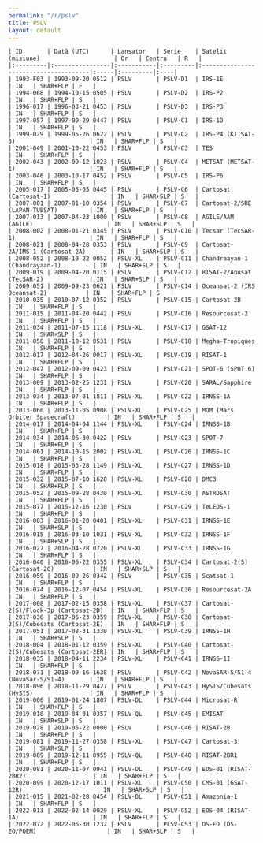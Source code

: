 ```yaml
---
permalink: "/r/pslv"
title: PSLV
layout: default
---
```


    | ID       | Dată (UTC)      | Lansator   | Serie    | Satelit (misiune)                     | Or   | Centru   | R   |
    |:---------|:----------------|:-----------|:---------|:--------------------------------------|:-----|:---------|:----|
    | 1993-F03 | 1993-09-20 0512 | PSLV       | PSLV-D1  | IRS-1E                                | IN   | SHAR+FLP | F   |
    | 1994-068 | 1994-10-15 0505 | PSLV       | PSLV-D2  | IRS-P2                                | IN   | SHAR+FLP | S   |
    | 1996-017 | 1996-03-21 0453 | PSLV       | PSLV-D3  | IRS-P3                                | IN   | SHAR+FLP | S   |
    | 1997-057 | 1997-09-29 0447 | PSLV       | PSLV-C1  | IRS-1D                                | IN   | SHAR+FLP | S   |
    | 1999-029 | 1999-05-26 0622 | PSLV       | PSLV-C2  | IRS-P4 (KITSAT-3)                     | IN   | SHAR+FLP | S   |
    | 2001-049 | 2001-10-22 0453 | PSLV       | PSLV-C3  | TES                                   | IN   | SHAR+FLP | S   |
    | 2002-043 | 2002-09-12 1023 | PSLV       | PSLV-C4  | METSAT (METSAT-1)                     | IN   | SHAR+FLP | S   |
    | 2003-046 | 2003-10-17 0452 | PSLV       | PSLV-C5  | IRS-P6                                | IN   | SHAR+FLP | S   |
    | 2005-017 | 2005-05-05 0445 | PSLV       | PSLV-C6  | Cartosat (Cartosat-1)                 | IN   | SHAR+SLP | S   |
    | 2007-001 | 2007-01-10 0354 | PSLV       | PSLV-C7  | Cartosat-2/SRE (LAPAN-TUBSAT)         | IN   | SHAR+FLP | S   |
    | 2007-013 | 2007-04-23 1000 | PSLV       | PSLV-C8  | AGILE/AAM (AGILE)                     | IN   | SHAR+SLP | S   |
    | 2008-002 | 2008-01-21 0345 | PSLV       | PSLV-C10 | Tecsar (TecSAR-1)                     | IN   | SHAR+FLP | S   |
    | 2008-021 | 2008-04-28 0353 | PSLV       | PSLV-C9  | Cartosat-2A/IMS-1 (Cartosat-2A)       | IN   | SHAR+SLP | S   |
    | 2008-052 | 2008-10-22 0052 | PSLV-XL    | PSLV-C11 | Chandraayan-1 (Chandrayaan-1)         | IN   | SHAR+SLP | S   |
    | 2009-019 | 2009-04-20 0115 | PSLV       | PSLV-C12 | RISAT-2/Anusat (TecSAR-2)             | IN   | SHAR+SLP | S   |
    | 2009-051 | 2009-09-23 0621 | PSLV       | PSLV-C14 | Oceansat-2 (IRS Oceansat-2)           | IN   | SHAR+FLP | S   |
    | 2010-035 | 2010-07-12 0352 | PSLV       | PSLV-C15 | Cartosat-2B                           | IN   | SHAR+FLP | S   |
    | 2011-015 | 2011-04-20 0442 | PSLV       | PSLV-C16 | Resourcesat-2                         | IN   | SHAR+FLP | S   |
    | 2011-034 | 2011-07-15 1118 | PSLV-XL    | PSLV-C17 | GSAT-12                               | IN   | SHAR+SLP | S   |
    | 2011-058 | 2011-10-12 0531 | PSLV       | PSLV-C18 | Megha-Tropiques                       | IN   | SHAR+FLP | S   |
    | 2012-017 | 2012-04-26 0017 | PSLV-XL    | PSLV-C19 | RISAT-1                               | IN   | SHAR+FLP | S   |
    | 2012-047 | 2012-09-09 0423 | PSLV       | PSLV-C21 | SPOT-6 (SPOT 6)                       | IN   | SHAR+FLP | S   |
    | 2013-009 | 2013-02-25 1231 | PSLV       | PSLV-C20 | SARAL/Sapphire                        | IN   | SHAR+FLP | S   |
    | 2013-034 | 2013-07-01 1811 | PSLV-XL    | PSLV-C22 | IRNSS-1A                              | IN   | SHAR+FLP | S   |
    | 2013-060 | 2013-11-05 0908 | PSLV-XL    | PSLV-C25 | MOM (Mars Orbiter Spacecraft)         | IN   | SHAR+FLP | S   |
    | 2014-017 | 2014-04-04 1144 | PSLV-XL    | PSLV-C24 | IRNSS-1B                              | IN   | SHAR+FLP | S   |
    | 2014-034 | 2014-06-30 0422 | PSLV       | PSLV-C23 | SPOT-7                                | IN   | SHAR+FLP | S   |
    | 2014-061 | 2014-10-15 2002 | PSLV-XL    | PSLV-C26 | IRNSS-1C                              | IN   | SHAR+FLP | S   |
    | 2015-018 | 2015-03-28 1149 | PSLV-XL    | PSLV-C27 | IRNSS-1D                              | IN   | SHAR+FLP | S   |
    | 2015-032 | 2015-07-10 1628 | PSLV-XL    | PSLV-C28 | DMC3                                  | IN   | SHAR+FLP | S   |
    | 2015-052 | 2015-09-28 0430 | PSLV-XL    | PSLV-C30 | ASTROSAT                              | IN   | SHAR+FLP | S   |
    | 2015-077 | 2015-12-16 1230 | PSLV       | PSLV-C29 | TeLEOS-1                              | IN   | SHAR+FLP | S   |
    | 2016-003 | 2016-01-20 0401 | PSLV-XL    | PSLV-C31 | IRNSS-1E                              | IN   | SHAR+SLP | S   |
    | 2016-015 | 2016-03-10 1031 | PSLV-XL    | PSLV-C32 | IRNSS-1F                              | IN   | SHAR+SLP | S   |
    | 2016-027 | 2016-04-28 0720 | PSLV-XL    | PSLV-C33 | IRNSS-1G                              | IN   | SHAR+FLP | S   |
    | 2016-040 | 2016-06-22 0355 | PSLV-XL    | PSLV-C34 | Cartosat-2(S) (Cartosat-2C)           | IN   | SHAR+SLP | S   |
    | 2016-059 | 2016-09-26 0342 | PSLV       | PSLV-C35 | Scatsat-1                             | IN   | SHAR+FLP | S   |
    | 2016-074 | 2016-12-07 0454 | PSLV-XL    | PSLV-C36 | Resourcesat-2A                        | IN   | SHAR+FLP | S   |
    | 2017-008 | 2017-02-15 0358 | PSLV-XL    | PSLV-C37 | Cartosat-2(S)/Flock-3p (Cartosat-2D)  | IN   | SHAR+FLP | S   |
    | 2017-036 | 2017-06-23 0359 | PSLV-XL    | PSLV-C38 | Cartosat-2(S)/Cubesats (Cartosat-2E)  | IN   | SHAR+FLP | S   |
    | 2017-051 | 2017-08-31 1330 | PSLV-XL    | PSLV-C39 | IRNSS-1H                              | IN   | SHAR+SLP | S   |
    | 2018-004 | 2018-01-12 0359 | PSLV-XL    | PSLV-C40 | Cartosat-2(S)/Cubesats (Cartosat-2ER) | IN   | SHAR+FLP | S   |
    | 2018-035 | 2018-04-11 2234 | PSLV-XL    | PSLV-C41 | IRNSS-1I                              | IN   | SHAR+FLP | S   |
    | 2018-071 | 2018-09-16 1638 | PSLV       | PSLV-C42 | NovaSAR-S/S1-4 (NovaSar-S/S1-4)       | IN   | SHAR+FLP | S   |
    | 2018-096 | 2018-11-29 0427 | PSLV       | PSLV-C43 | HySIS/Cubesats (HySIS)                | IN   | SHAR+FLP | S   |
    | 2019-006 | 2019-01-24 1807 | PSLV-DL    | PSLV-C44 | Microsat-R                            | IN   | SHAR+FLP | S   |
    | 2019-018 | 2019-04-01 0357 | PSLV-QL    | PSLV-C45 | EMISAT                                | IN   | SHAR+SLP | S   |
    | 2019-028 | 2019-05-22 0000 | PSLV       | PSLV-C46 | RISAT-2B                              | IN   | SHAR+FLP | S   |
    | 2019-081 | 2019-11-27 0358 | PSLV-XL    | PSLV-C47 | Cartosat-3                            | IN   | SHAR+SLP | S   |
    | 2019-089 | 2019-12-11 0955 | PSLV-QL    | PSLV-C48 | RISAT-2BR1                            | IN   | SHAR+FLP | S   |
    | 2020-081 | 2020-11-07 0941 | PSLV-DL    | PSLV-C49 | EOS-01 (RISAT-2BR2)                   | IN   | SHAR+FLP | S   |
    | 2020-099 | 2020-12-17 1011 | PSLV-XL    | PSLV-C50 | CMS-01 (GSAT-12R)                     | IN   | SHAR+SLP | S   |
    | 2021-015 | 2021-02-28 0454 | PSLV-DL    | PSLV-C51 | Amazonia-1                            | IN   | SHAR+FLP | S   |
    | 2022-013 | 2022-02-14 0029 | PSLV-XL    | PSLV-C52 | EOS-04 (RISAT-1A)                     | IN   | SHAR+FLP | S   |
    | 2022-072 | 2022-06-30 1232 | PSLV       | PLSV-C53 | DS-EO (DS-EO/POEM)                    | IN   | SHAR+SLP | S   |

